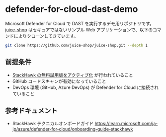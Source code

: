 # defender-for-cloud-dast-demo
Microsoft Defender for Cloud で DAST を実行するデモ用リポジトリです。
[juice-shop](https://github.com/juice-shop/juice-shop) はセキュアではないサンプル Web アプリケーションで、以下のコマンドによりクローンしてきています。

```bash
git clone https://github.com/juice-shop/juice-shop.git --depth 1
```

## 前提条件
- [StackHawk の無料試用版をアクティブ化](https://auth.stackhawk.com/signup) が行われていること
- GitHub コードスキャンが有効になっていること
- DevOps 環境 (GitHub, Azure DevOps) が Defender for Cloud に接続されていること

## 参考ドキュメント
- StackHawk テクニカルオンボードガイド
https://learn.microsoft.com/ja-jp/azure/defender-for-cloud/onboarding-guide-stackhawk
